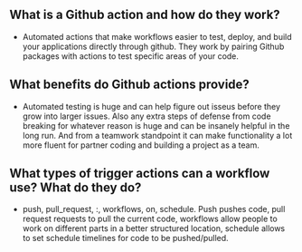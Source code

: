 ## What is a Github action and how do they work?
* Automated actions that make workflows easier to test, deploy, and build your applications directly through github. They work by pairing Github packages with actions to test specific areas of your code.
## What benefits do Github actions provide?
* Automated testing is huge and can help figure out isseus before they grow into larger issues. Also any extra steps of defense from code breaking for whatever reason is huge and can be insanely helpful in the long run. And from a teamwork standpoint it can make functionality a lot more fluent for partner coding and building a project as a team.
## What types of trigger actions can a workflow use? What do they do?
* push, pull_request, :, workflows, on, schedule. Push pushes code, pull request requests to pull the current code, workflows allow people to work on different parts in a better structured location, schedule allows to set schedule timelines for code to be pushed/pulled.